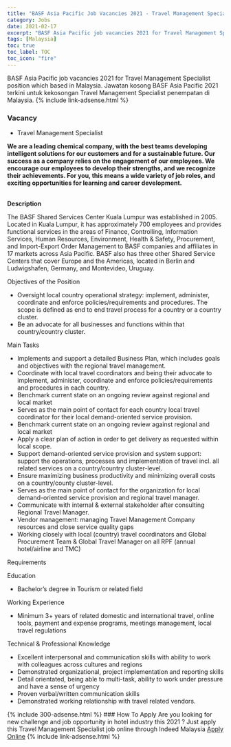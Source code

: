 ```yaml
---
title: "BASF Asia Pacific Job Vacancies 2021 - Travel Management Specialist" 
category: Jobs 
date: 2021-02-17 
excerpt: "BASF Asia Pacific job vacancies 2021 for Travel Management Specialist position which based in Malaysia. Jawatan kosong BASF Asia Pacific 2021 terkini untuk kekosongan Travel Management Specialist penempatan di Malaysia" 
tags: [Malaysia] 
toc: true 
toc_label: TOC 
toc_icon: "fire" 
--- 
```


BASF Asia Pacific job vacancies 2021 for Travel Management Specialist position which based in Malaysia. Jawatan kosong BASF Asia Pacific 2021 terkini untuk kekosongan Travel Management Specialist penempatan di Malaysia. 
{% include link-adsense.html %} 
### Vacancy 
- Travel Management Specialist 
<div><div><p><b>We are a leading chemical company, with the best teams developing intelligent solutions for our customers and for a sustainable future. Our success as a company relies on the engagement of our employees. We encourage our employees to develop their strengths, and we recognize their achievements. For you, this means a wide variety of job roles, and exciting opportunities for learning and career development.</b></p><p><b><br>
Description</b></p><p></p><p>
The BASF Shared Services Center Kuala Lumpur was established in 2005. Located in Kuala Lumpur, it has approximately 700 employees and provides functional services in the areas of Finance, Controlling, Information Services, Human Resources, Environment, Health &amp; Safety, Procurement, and Import-Export Order Management to BASF companies and affiliates in 17 markets across Asia Pacific. BASF also has three other Shared Service Centers that cover Europe and the Americas, located in Berlin and Ludwigshafen, Germany, and Montevideo, Uruguay.</p><p>
Objectives of the Position</p><ul><li>
Oversight local country operational strategy: implement, administer, coordinate and enforce policies/requirements and procedures. The scope is defined as end to end travel process for a country or a country cluster.
</li><li>Be an advocate for all businesses and functions within that country/country cluster.</li></ul><p>
Main Tasks</p><ul><li>
Implements and support a detailed Business Plan, which includes goals and objectives with the regional travel management.</li><li>
Coordinate with local travel coordinators and being their advocate to implement, administer, coordinate and enforce policies/requirements and procedures in each country.</li><li>
Benchmark current state on an ongoing review against regional and local market</li><li>
Serves as the main point of contact for each country local travel coordinator for their local demand-oriented service provision.</li><li>
Benchmark current state on an ongoing review against regional and local market</li><li>
Apply a clear plan of action in order to get delivery as requested within local scope.
</li><li>Support demand-oriented service provision and system support: support the operations, processes and implementation of travel incl. all related services on a country/country cluster-level.</li><li>
Ensure maximizing business productivity and minimizing overall costs on a country/county cluster-level.</li><li>
Serves as the main point of contact for the organization for local demand-oriented service provision and regional travel manager.</li><li>
Communicate with internal &amp; external stakeholder after consulting Regional Travel Manager.
</li><li>Vendor management: managing Travel Management Company resources and close service quality gaps</li><li>
Working closely with local (country) travel coordinators and Global Procurement Team &amp; Global Travel Manager on all RPF (annual hotel/airline and TMC)</li></ul><p>
Requirements</p><p>
Education
</p><ul><li>Bachelor&#8217;s degree in Tourism or related field</li></ul><p>
Working Experience</p><ul><li>
Minimum 3+ years of related domestic and international travel, online tools, payment and expense programs, meetings management, local travel regulations</li></ul><p>
Technical &amp; Professional Knowledge</p><ul><li>
Excellent interpersonal and communication skills with ability to work with colleagues across cultures and regions
</li><li>Demonstrated organizational, project implementation and reporting skills</li><li>
Detail orientated, being able to multi-task, ability to work under pressure and have a sense of urgency</li><li>
Proven verbal/written communication skills</li><li>
Demonstrated working relationship with travel related vendors.</li></ul></div><p></p></div> 
{% include 300-adsense.html %} 
### How To Apply 
Are you looking for new challenge and job opportunity in hotel industry this 2021 ?
Just apply this Travel Management Specialist job online through Indeed Malaysia 
<a href="https://malaysia.indeed.com/viewjob?jk=e436e2de36ba8449" class="btn btn--info" target="_blank" rel="nofollow noopenner">Apply Online</a> 
{% include link-adsense.html %} 